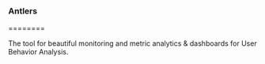 ### Antlers

========

The tool for beautiful monitoring and metric analytics & dashboards for User Behavior Analysis.
